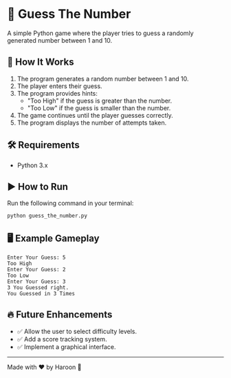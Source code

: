 # 🎯 Guess The Number

A simple Python game where the player tries to guess a randomly generated number between 1 and 10.

## 🚀 How It Works
1. The program generates a random number between 1 and 10.
2. The player enters their guess.
3. The program provides hints:
   - "Too High" if the guess is greater than the number.
   - "Too Low" if the guess is smaller than the number.
4. The game continues until the player guesses correctly.
5. The program displays the number of attempts taken.

## 🛠️ Requirements
- Python 3.x

## ▶️ How to Run
Run the following command in your terminal:
```bash
python guess_the_number.py
```

## 🖥️ Example Gameplay
```
Enter Your Guess: 5
Too High
Enter Your Guess: 2
Too Low
Enter Your Guess: 3
3 You Guessed right.
You Guessed in 3 Times
```

## 🔥 Future Enhancements
- ✅ Allow the user to select difficulty levels.
- ✅ Add a score tracking system.
- ✅ Implement a graphical interface.

---

Made with ❤️ by Haroon 🚀

